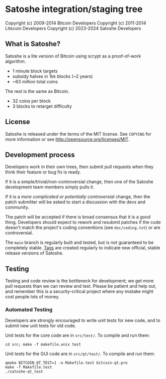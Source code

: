 Satoshe integration/staging tree
================================

Copyright (c) 2009-2014 Bitcoin Developers
Copyright (c) 2011-2014 Litecoin Developers
Copyright (c) 2023-2024 Satoshe Developers

What is Satoshe?
----------------

Satoshe is a lite version of Bitcoin using scrypt as a proof-of-work algorithm.
 - 1 minute block targets
 - subsidy halves in 1kk blocks (~2 years)
 - ~63 million total coins

The rest is the same as Bitcoin.
 - 32 coins per block
 - 3 blocks to retarget difficulty

License
-------

Satoshe is released under the terms of the MIT license. See `COPYING` for more
information or see http://opensource.org/licenses/MIT.

Development process
-------------------

Developers work in their own trees, then submit pull requests when they think
their feature or bug fix is ready.

If it is a simple/trivial/non-controversial change, then one of the Satoshe
development team members simply pulls it.

If it is a *more complicated or potentially controversial* change, then the patch
submitter will be asked to start a discussion with the devs and community.

The patch will be accepted if there is broad consensus that it is a good thing.
Developers should expect to rework and resubmit patches if the code doesn't
match the project's coding conventions (see `doc/coding.txt`) or are
controversial.

The `main` branch is regularly built and tested, but is not guaranteed to be
completely stable. [Tags](https://github.com/satoshe-project/satoshe/tags) are created
regularly to indicate new official, stable release versions of Satoshe.

Testing
-------

Testing and code review is the bottleneck for development; we get more pull
requests than we can review and test. Please be patient and help out, and
remember this is a security-critical project where any mistake might cost people
lots of money.

### Automated Testing

Developers are strongly encouraged to write unit tests for new code, and to
submit new unit tests for old code.

Unit tests for the core code are in `src/test/`. To compile and run them:

    cd src; make -f makefile.unix test

Unit tests for the GUI code are in `src/qt/test/`. To compile and run them:

    qmake BITCOIN_QT_TEST=1 -o Makefile.test bitcoin-qt.pro
    make -f Makefile.test
    ./satoshe-qt_test

